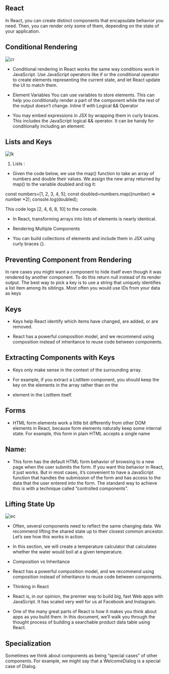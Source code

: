 ## React

In React, you can create distinct components that encapsulate behavior you need. Then, you can render only some of them, depending on the state of your application.

## Conditional Rendering
![cr](https://res.cloudinary.com/practicaldev/image/fetch/s--I9vr_DIQ--/c_imagga_scale,f_auto,fl_progressive,h_720,q_auto,w_1280/https://dev-to-uploads.s3.amazonaws.com/i/hg2x9lmg87mje445157x.png)
- Conditional rendering in React works the same way conditions work in JavaScript. Use JavaScript operators like if or the conditional operator to create elements representing the current state, and let React update the UI to match them.

- Element Variables You can use variables to store elements. This can help you conditionally render a part of the component while the rest of the output doesn’t change. Inline If with Logical && Operator

- You may embed expressions in JSX by wrapping them in curly braces. This includes the JavaScript logical && operator. It can be handy for conditionally including an element:

## Lists and Keys
![lk](https://i.ytimg.com/vi/ZO8ii8IkXa8/maxresdefault.jpg)
1. Lists :

- Given the code below, we use the map() function to take an array of numbers and double their values. We assign the new array returned by map() to the variable doubled and log it:

const numbers=[1, 2, 3, 4, 5];
const doubled=numbers.map((number) => number *2);
console.log(doubled);

This code logs [2, 4, 6, 8, 10] to the console.

- In React, transforming arrays into lists of elements is nearly identical.

- Rendering Multiple Components

- You can build collections of elements and include them in JSX using curly braces {}.

## Preventing Component from Rendering

In rare cases you might want a component to hide itself even though it was rendered by another component. To do this return null instead of its render output. The best way to pick a key is to use a string that uniquely identifies a list item among its siblings. Most often you would use IDs from your data as keys

## Keys

- Keys help React identify which items have changed, are added, or are removed.

- React has a powerful composition model, and we recommend using composition instead of inheritance to reuse code between components.

## Extracting Components with Keys
- Keys only make sense in the context of the surrounding array.

- For example, if you extract a ListItem component, you should keep the key on the elements in the array rather than on the

- element in the ListItem itself.

## Forms

- HTML form elements work a little bit differently from other DOM elements in React, because form elements naturally keep some internal state. For example, this form in plain HTML accepts a single name

## Name:

- This form has the default HTML form behavior of browsing to a new page when the user submits the form. If you want this behavior in React, it just works. But in most cases, it’s convenient to have a JavaScript function that handles the submission of the form and has access to the data that the user entered into the form. The standard way to achieve this is with a technique called “controlled components”.

## Lifting State Up
![ec](https://cdn.hackernoon.com/images/SGrnT9L5mpeKZhlFAfb9cI7mTyG3-j9592981.png)
- Often, several components need to reflect the same changing data. We recommend lifting the shared state up to their closest common ancestor. Let’s see how this works in action.

- In this section, we will create a temperature calculator that calculates whether the water would boil at a given temperature.

- Composition vs Inheritance

- React has a powerful composition model, and we recommend using composition instead of inheritance to reuse code between components.

- Thinking in React

- React is, in our opinion, the premier way to build big, fast Web apps with JavaScript. It has scaled very well for us at Facebook and Instagram.

- One of the many great parts of React is how it makes you think about apps as you build them. In this document, we’ll walk you through the thought process of building a searchable product data table using React.

## Specialization

Sometimes we think about components as being “special cases” of other components. For example, we might say that a WelcomeDialog is a special case of Dialog.